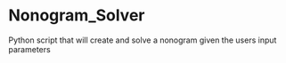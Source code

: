 # Nonogram_Solver
 Python script that will create and solve a nonogram given the users input parameters
